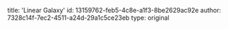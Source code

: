 title: 'Linear Galaxy'
id: 13159762-feb5-4c8e-a1f3-8be2629ac92e
author: 7328c14f-7ec2-4511-a24d-29a1c5ce23eb
type: original
